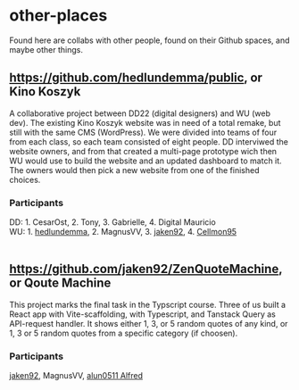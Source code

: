 # other-places
Found here are collabs with other people, found on their Github spaces, and maybe other things.

## https://github.com/hedlundemma/public, or Kino Koszyk
A collaborative project between DD22 (digital designers) and WU (web dev). The existing Kino Koszyk website was in need of a total remake, but still with the same CMS (WordPress). We were divided into teams of four from each class, so each team consisted of eight people. DD interviwed the website owners, and from that created a multi-page prototype wich then WU would use to build the website and an updated dashboard to match it. The owners would then pick a new website from one of the finished choices.

### Participants
DD: 1. CesarOst, 2. Tony, 3. Gabrielle, 4. Digital Mauricio<br>
WU: 1. [hedlundemma](https://github.com/hedlundemma), 2. MagnusVV, 3. [jaken92](https://github.com/jaken92), 4. [Cellmon95](https://github.com/Cellmon95)
<br>
<br>
## https://github.com/jaken92/ZenQuoteMachine, or Qoute Machine
This project marks the final task in the Typscript course. Three of us built a React app with Vite-scaffolding, with Typescript, and Tanstack Query as API-request handler. It shows either 1, 3, or 5 random quotes of any kind, or 1, 3 or 5 random quotes from a specific category (if choosen).

### Participants
[jaken92](https://github.com/jaken92), MagnusVV, [alun0511 Alfred](https://github.com/alun0511)
